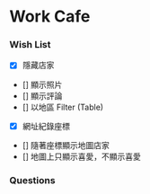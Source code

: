 # Work Cafe

### Wish List

- [x] 隱藏店家
- [] 顯示照片
- [] 顯示評論
- [] 以地區 Filter (Table)
- [x] 網址紀錄座標
- [] 隨著座標顯示地圖店家
- [] 地圖上只顯示喜愛，不顯示喜愛
### Questions
